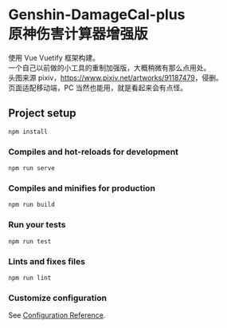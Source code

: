 # Genshin-DamageCal-plus <br/> 原神伤害计算器增强版

使用 Vue Vuetify 框架构建。<br />
一个自己以前做的小工具的重制加强版，大概稍微有那么点用处。<br />
头图来源 pixiv，<a href="https://www.pixiv.net/artworks/91187479"
              >https://www.pixiv.net/artworks/91187479</a
            >，侵删。
<br/>
页面适配移动端，PC 当然也能用，就是看起来会有点怪。

## Project setup

```
npm install
```

### Compiles and hot-reloads for development

```
npm run serve
```

### Compiles and minifies for production

```
npm run build
```

### Run your tests

```
npm run test
```

### Lints and fixes files

```
npm run lint
```

### Customize configuration

See [Configuration Reference](https://cli.vuejs.org/config/).
